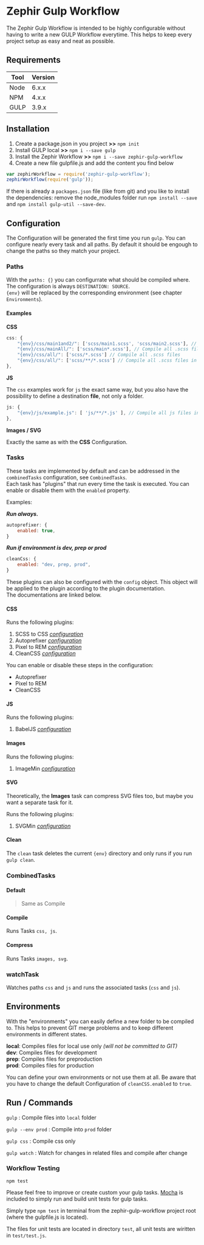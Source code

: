 # Zephir Gulp Workflow

The Zephir Gulp Workflow is intended to be highly configurable without having to write a new GULP Workflow everytime. 
This helps to keep every project setup as easy and neat as possible. 

## Requirements

| Tool | Version |
| ---- | ------- |
| Node | 6.x.x   |
| NPM  | 4.x.x   |
| GULP | 3.9.x   |


## Installation

1. Create a package.json in you project **>>** `npm init`
2. Install GULP local **>>** `npm i --save gulp`
3. Install the Zephir Workflow **>>** `npm i --save zephir-gulp-workflow`
4. Create a new file gulpfile.js and add the content you find below

```js
var zephirWorkflow = require('zephir-gulp-workflow');
zephirWorkflow(require('gulp'));
```

If there is already a `packages.json` file (like from git) and you like to install the dependencies: remove the node_modules folder run `npm install --save` and `npm install gulp-util --save-dev`.

## Configuration

The Configuration will be generated the first time you run `gulp`.
You can configure nearly every task and all paths. By default it should be engough to change the paths so they match your project.

### Paths

With the `paths: {}` you can configurrate what should be compiled where.  
The configuration is always `DESTINATION: SOURCE`.  
`{env}` will be replaced by the corresponding environment (see chapter `Environments`).

#### Examples

**CSS**

```js
css: {
    "{env}/css/main1and2/": ['scss/main1.scss', 'scss/main2.scss'], // Compile two specific dist .scss files
    "{env}/css/mainAll/": ['scss/main*.scss'], // Compile all .scss files that start with "main"
    "{env}/css/all/": ['scss/*.scss'] // Compile all .scss files
    "{env}/css/all/": ['scss/**/*.scss'] // Compile all .scss files in all subfolders
},
```

**JS**

The `css` examples work for `js` the exact same way, but you also have the possibility to define a destination **file**, not only a folder.

```js
js: {
    "{env}/js/example.js": [ 'js/**/*.js' ], // Compile all js files into example.js
},
```

**Images / SVG**

Exactly the same as with the **CSS** Configuration.

### Tasks

These tasks are implemented by default and can be addressed in the `combinedTasks` configuration, see `CombinedTasks`.  
Each task has "plugins" that run every time the task is executed. You can enable or disable them with the `enabled` property.

Examples:

***Run always.***

```js
autoprefixer: {
    enabled: true,
}
```

***Run if environment is dev, prep or prod***

```js
cleanCss: {
    enabled: "dev, prep, prod",
}
```

These plugins can also be configured with the `config` object. This object will be applied to the plugin according to the plugin documentation.  
The documentations are linked below.

#### CSS

Runs the following plugins:

1. SCSS to CSS *[configuration](https://github.com/dlmanning/gulp-sass#options)*
2. Autoprefixer *[configuration](https://github.com/postcss/autoprefixer#options)*
3. Pixel to REM *[configuration](https://github.com/cuth/postcss-pxtorem#options)*
4. CleanCSS *[configuration](https://github.com/jakubpawlowicz/clean-css)*

You can enable or disable these steps in the configuration:

* Autoprefixer
* Pixel to REM
* CleanCSS

#### JS

Runs the following plugins:

1. BabelJS *[configuration](https://github.com/babel/gulp-babel#api)*

#### Images

Runs the following plugins:

1. ImageMin *[configuration](https://github.com/sindresorhus/gulp-imagemin#custom-plugin-options)*

#### SVG

Theoretically, the **Images** task can compress SVG files too, but maybe you want a separate task for it.

Runs the following plugins:

1. SVGMin *[configuration](https://github.com/ben-eb/gulp-svgmin)*

#### Clean

The `clean` task deletes the current `{env}` directory and only runs if you run `gulp clean`.

### CombinedTasks

#### Default

> Same as Compile

#### Compile

Runs Tasks `css, js`.

#### Compress

Runs Tasks `images, svg`.

### watchTask

Watches paths `css` and `js` and runs the associated tasks (`css` and `js`).

## Environments
With the "environments" you can easily define a new folder to be compiled to. This helps to prevent GIT merge problems and to keep different environments in different states.

**local**: Compiles files for local use only *(will not be committed to GIT)*  
**dev**: Compiles files for development  
**prep**: Compiles files for preproduction  
**prod**: Compiles files for production

You can define your own environments or not use them at all. Be aware that you have to change the default Configuration of `cleanCSS.enabled` to `true`.

## Run / Commands

`gulp`             : Compile files into `local` folder

`gulp --env prod`  : Compile into `prod` folder

`gulp css`         : Compile css only

`gulp watch`       : Watch for changes in related files and compile after change


### Workflow Testing 

`npm test`

Please feel free to improve or create custom your gulp tasks.
[Mocha](https://mochajs.org/) is included to simply run and build unit tests for gulp tasks.

Simply type `npm test` in terminal from the zephir-gulp-workflow project root (where the gulpfile.js is located).

The files for unit tests are located in directory `test`, all unit tests are wiritten in `test/test.js`.
